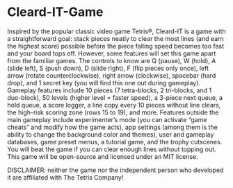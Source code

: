 # Cleard-IT-Game
Inspired by the popular classic video game Tetris®, Cleard-IT is a game with a straightforward goal: stack pieces neatly to clear the 
most lines (and earn the highest score) possible before the piece falling speed becomes too fast and your board tops off. However, some 
features will set this game apart from the familiar games. The controls to know are Q (pause), W (hold), A (slide left), S (push down), D (slide 
right), F (flip pieces only once), left arrow (rotate counterclockwise), right arrow (clockwise), spacebar (hard drop), and 1 secret key
(you will find this one out during gameplay). Gameplay features include 10 pieces (7 tetra-blocks, 2 tri-blocks, and 1 duo-block), 50 levels
(higher level = faster speed), a 3-piece next queue, a hold queue, a score logger, a line copy every 10 pieces without line clears,
the high-risk scoring zone (rows 15 to 19), and more. Features outside the main gameplay include experimenter’s mode (you can activate
“game cheats” and modify how the game acts), app settings (among them is the ability to change the background color and themes),
user and gameplay databases, game preset menus, a tutorial game, and the trophy cutscenes. You will beat the game if you can clear
enough lines without topping out. This game will be open-source and licensed under an MIT license.

DISCLAIMER: neither the game nor the independent person who developed it are affiliated with The Tetris Company!
